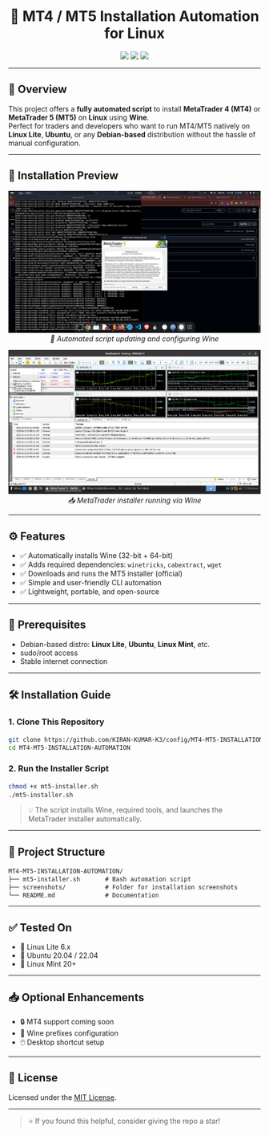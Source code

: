<h1 align="center">🚀 MT4 / MT5 Installation Automation for Linux</h1>

<p align="center">
  <img src="https://img.shields.io/badge/Linux-Supported-green?style=for-the-badge&logo=linux">
  <img src="https://img.shields.io/badge/Wine-Automated-blue?style=for-the-badge&logo=wine">
  <img src="https://img.shields.io/github/license/KIRAN-KUMAR-K3/MT4-MT5-INSTALLATION-AUTOMATION?style=for-the-badge">
</p>

---

## 📌 Overview

This project offers a **fully automated script** to install **MetaTrader 4 (MT4)** or **MetaTrader 5 (MT5)** on **Linux** using **Wine**.  
Perfect for traders and developers who want to run MT4/MT5 natively on **Linux Lite**, **Ubuntu**, or any **Debian-based** distribution without the hassle of manual configuration.

---

## 📸 Installation Preview

<p align="center">
  <img src="Screenshorts/step1.png" alt="Script Start" width="700"/>
  <br/>
  <em>🔧 Automated script updating and configuring Wine</em>
</p>

<p align="center">
  <img src="Screenshorts/step2.png" alt="Installer Running" width="700"/>
  <br/>
  <em>📥 MetaTrader installer running via Wine</em>
</p>

---

## ⚙️ Features

- ✅ Automatically installs Wine (32-bit + 64-bit)
- ✅ Adds required dependencies: `winetricks`, `cabextract`, `wget`
- ✅ Downloads and runs the MT5 installer (official)
- ✅ Simple and user-friendly CLI automation
- ✅ Lightweight, portable, and open-source

---

## 🧰 Prerequisites

- Debian-based distro: **Linux Lite**, **Ubuntu**, **Linux Mint**, etc.
- sudo/root access
- Stable internet connection

---

## 🛠️ Installation Guide

### 1. Clone This Repository
```bash
git clone https://github.com/KIRAN-KUMAR-K3/config/MT4-MT5-INSTALLATION-AUTOMATION.git
cd MT4-MT5-INSTALLATION-AUTOMATION
````

### 2. Run the Installer Script

```bash
chmod +x mt5-installer.sh
./mt5-installer.sh
```

> 💡 The script installs Wine, required tools, and launches the MetaTrader installer automatically.

---

## 📂 Project Structure

```
MT4-MT5-INSTALLATION-AUTOMATION/
├── mt5-installer.sh       # Bash automation script
├── screenshots/           # Folder for installation screenshots
└── README.md              # Documentation
```

---

## ✅ Tested On

* 🐧 Linux Lite 6.x
* 🐧 Ubuntu 20.04 / 22.04
* 🐧 Linux Mint 20+

---

## 📥 Optional Enhancements

* 🔒 MT4 support coming soon
* 📁 Wine prefixes configuration
* 🖱️ Desktop shortcut setup

---

## 📄 License

Licensed under the [MIT License](LICENSE).

---

> ⭐️ If you found this helpful, consider giving the repo a star!

